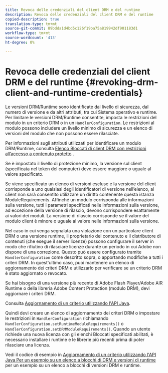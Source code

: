 ```yaml
---
title: Revoca delle credenziali del client DRM e del runtime
description: Revoca delle credenziali del client DRM e del runtime
copied-description: true
translation-type: tm+mt
source-git-commit: 89bdda1d4bd5c126f19ba75a819942df901183d1
workflow-type: tm+mt
source-wordcount: '413'
ht-degree: 0%

---
```



# Revoca delle credenziali del client DRM e del runtime {#revoking-drm-client-and-runtime-credentials}

Le versioni DRM/Runtime sono identificate dal livello di sicurezza, dal numero di versione e da altri attributi, tra cui Sistema operativo e runtime. Per limitare le versioni DRM/Runtime consentite, imposta le restrizioni del modulo in un criterio DRM o in un `HandlerConfiguration`. Le restrizioni al modulo possono includere un livello minimo di sicurezza e un elenco di versioni del modulo che non possono essere rilasciate.

Per informazioni sugli attributi utilizzati per identificare un modulo DRM/Runtime, consulta [Elenco Bloccati di client DRM con restrizioni all’accesso a contenuto protetto](../../protecting-content/introduction/usage-rules/runtime-application-restrictions/blocklist-drm-clients.md) .

Se è impostato il livello di protezione minimo, la versione sul client (specificata nel token del computer) deve essere maggiore o uguale al valore specificato.

Se viene specificato un elenco di versioni escluse e la versione del client corrisponde a uno qualsiasi degli identificatori di versione nell’elenco, al client non sarà consentito utilizzare un diritto contenente questa istanza ModuleRequirements. Affinché un modulo corrisponda alle informazioni sulla versione, tutti i parametri specificati nelle informazioni sulla versione, ad eccezione della versione di rilascio, devono corrispondere esattamente ai valori dei moduli. La versione di rilascio corrisponde se il valore del modulo client è minore o uguale al valore nelle informazioni sulla versione.

Nel caso in cui venga segnalata una violazione con un particolare client DRM o una versione runtime, il proprietario del contenuto e il distributore di contenuti (che esegue il server licenze) possono configurare il server in modo che rifiutino di rilasciare licenze durante un periodo in cui Adobe non dispone di una correzione. Questo può essere configurato tramite `HandlerConfiguration` come descritto sopra, o apportando modifiche a tutti i criteri DRM. In quest&#39;ultimo caso, puoi mantenere un elenco di aggiornamento dei criteri DRM e utilizzarlo per verificare se un criterio DRM è stato aggiornato o revocato.

Se hai bisogno di una versione più recente di Adobe Flash Player/Adobe AIR Runtime o della libreria Adobe Content Protection (modulo DRM), devi aggiornare i criteri DRM.

Consulta [Aggiornamento di un criterio utilizzando l&#39;API Java](../../protecting-content/working-policies-overview/updating-policy-using-java-api.md).

Quindi devi creare un elenco di aggiornamento dei criteri DRM o impostare le restrizioni in `HandlerConfiguration` richiamando `HandlerConfiguration.setRuntimeModuleRequirements()` o `HandlerConfiguration.setDRMModuleRequirements()`. Quando un utente richiede una nuova licenza con gli elenchi Bloccati specificati abilitati, è necessario installare i runtime e le librerie più recenti prima di poter rilasciare una licenza.

Vedi il codice di esempio in [Aggiornamento di un criterio utilizzando l&#39;API Java Per un esempio su un elenco a blocchi di DRM e versioni di runtime](../../protecting-content/working-policies-overview/updating-policy-using-java-api.md) per un esempio su un elenco a blocchi di versioni DRM e runtime.
